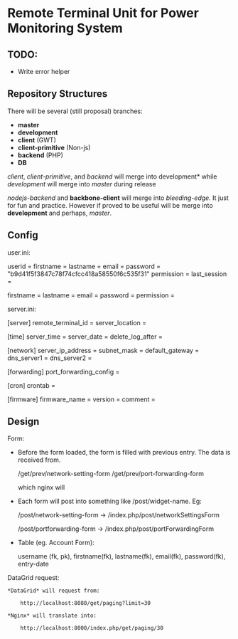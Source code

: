 Remote Terminal Unit for Power Monitoring System 
================================================

TODO:
-----

* Write error helper 

Repository Structures
---------------------

There will be several (still proposal) branches: 

* **master**
* **development**
* **client** (GWT)
* **client-primitive** (Non-js)
* **backend** (PHP)
* **DB**

*client*, *client-primitive*, and *backend* will merge into 
development* while *development* will merge into *master* during 
release

*nodejs-backend* and **backbone-client** will merge into *bleeding-edge*.
It just for fun and practice. However if proved to be useful will be
merge into **development** and perhaps, *master*.

Config 
------

user.ini: 

userid = 
firstname =
lastname = 
email = 
password = "b9d41f5f3847c78f74cfcc418a58550f6c535f31"
permission = 
last_session = 

firstname = 
lastname = 
email = 
password =
permission = 

server.ini: 

[server]
remote_terminal_id = 
server_location = 

[time]
server_time =
server_date =
delete_log_after = 

[network]
server_ip_address = 
subnet_mask = 
default_gateway = 
dns_server1 = 
dns_server2 = 

[forwarding]
port_forwarding_config = 

[cron]
crontab = 

[firmware] 
firmware_name =
version =
comment = 

Design 
------

Form: 
* Before the form loaded, the form is filled with previous entry. The
  data is received from. 

    /get/prev/network-setting-form 
    /get/prev/port-forwarding-form

    which nginx will 

* Each form will post into something like /post/widget-name. Eg:

    /post/network-setting-form
        -> /index.php/post/networkSettingsForm

    /post/portforwarding-form
        -> /index.php/post/portForwardingForm

* Table (eg. Account Form): 

    username (fk, pk), firstname(fk), lastname(fk), email(fk), 
    password(fk), entry-date

DataGrid request: 

    *DataGrid* will request from: 
        
        http://localhost:8080/get/paging?limit=30

    *Nginx* will translate into: 

        http://localhost:8000/index.php/get/paging/30 
